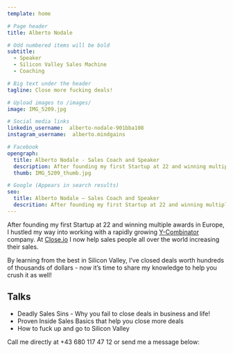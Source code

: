 ```yaml
---
template: home

# Page header
title: Alberto Nodale

# Odd numbered items will be bold
subtitle:
  - Speaker
  - Silicon Valley Sales Machine
  - Coaching

# Big text under the header
tagline: Close more fucking deals!

# Upload images to /images/
image: IMG_5209.jpg

# Social media links
linkedin_username:  alberto-nodale-901bba108
instagram_username:  alberto.mindgains

# Facebook
opengraph:
  title: Alberto Nodale - Sales Coach and Speaker
  description: After founding my first Startup at 22 and winning multiple awards in Europe, I hustled my way into a rapidly growing Y-Combinator company. Now it’s time to share my knowledge to help you crush it as well!
  thumb: IMG_5209_thumb.jpg

# Google (Appears in search results)
seo:
  title: Alberto Nodale — Sales Coach and Speaker
  descrition: After founding my first Startup at 22 and winning multiple awards in Europe, I hustled my way into a rapidly growing Y-Combinator company. Now it’s time to share my knowledge to help you crush it as well!
---
```


After founding my first Startup at 22 and winning multiple awards in Europe, I hustled my way into working with a rapidly growing [Y-Combinator](https://www.ycombinator.com/) company. At [Close.io](http://close.io) I now help sales people all over the world increasing their sales.

By learning from the best in Silicon Valley, I’ve closed deals worth hundreds of thousands of dollars - now it’s time to share my knowledge to help you crush it as well!

## Talks

- Deadly Sales Sins - Why you fail to close deals in business and life!
- Proven Inside Sales Basics that help you close more deals
- How to fuck up and go to Silicon Valley

Call me directly at +43 680 117 47 12 or send me a message below:
